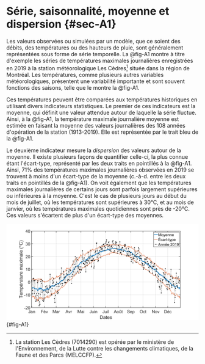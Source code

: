 # Série, saisonnalité, moyenne et dispersion {#sec-A1}

Les valeurs observées ou simulées par un modèle, que ce soient des débits, des températures ou des hauteurs de pluie, sont généralement représentées sous forme de série temporelle. La @fig-A1 montre à titre d'exemple les séries de températures maximales journalières enregistrées en 2019 à la station météorologique Les Cèdres[^1] située dans la région de Montréal. Les températures, comme plusieurs autres variables météorologiques, présentent une variabilité importante et sont souvent fonctions des saisons, telle que le montre la @fig-A1.

Ces températures peuvent être comparées aux températures historiques en utilisant divers indicateurs statistiques. Le premier de ces indicateurs est la moyenne, qui définit une valeur attendue autour de laquelle la série fluctue. Ainsi, à la @fig-A1, la température maximale journalière moyenne est estimée en faisant la moyenne des valeurs journalières des 108 années d'opération de la station (1913-2019). Elle est représentée par le trait bleu de la @fig-A1.

Le deuxième indicateur mesure la *dispersion* des valeurs autour de la moyenne. Il existe plusieurs façons de quantifier celle-ci, la plus connue étant l'écart-type, représenté par les deux traits en pointillés à la @fig-A1. Ainsi, 71% des températures maximales journalières observées en 2019 se trouvent à moins d'un écart-type de la moyenne (c.-à-d. entre les deux traits en pointillés de la @fig-A1). On voit également que les températures maximales journalières de certains jours sont parfois largement supérieures ou inférieures à la moyenne. C'est le cas de plusieurs jours au début du mois de juillet, où les températures sont supérieures à 30°C, et au mois de janvier, où les températures maximales quotidiennes sont près de -20°C. Ces valeurs s'écartent de plus d'un écart-type des moyennes.

![Série des températures maximales journalières de 2019 à la station météorologique Les Cèdres située dans la région de Montréal. La moyenne quotidienne sur la période 1913-2019 est représentée par le trait bleu et les intervalles d'un écart-type par les pointillés rouges.](./media/A1.png){#fig-A1}

[^1]: La station Les Cèdres (7014290) est opérée par le ministère de l'Environnement, de la Lutte contre les changements climatiques, de la Faune et des Parcs (MELCCFP). 
